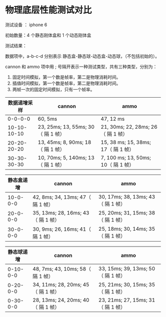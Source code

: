 # 物理底层性能测试对比

测试设备 ： iphone 6

初始数量：4 个静态刚体盒和 1 个动态刚体盒

测试结果：

数据项中，a-b-c-d 分别表示 静态盒-静态球-动态盒-动态球，（不包括初始的）。

cannon 和 ammo 项中用 ; 号隔开表示一种测试类型，共有三种类型，分别为：

1. 固定时间模拟，第一个数是帧率，第二是物理消耗时间。
2. 插值时间模拟，第一个数是帧率，第二是物理消耗时间。
3. 两帧一次的固定时间模拟，只有一个帧率。

| 数据递增采样 | cannon                             | ammo                                |
| ------------ | ---------------------------------- | ----------------------------------- |
| 0-0-0-0      | 60, 5ms                            | 47, 12 ms                           |
| 10-10-10-10  | 23, 25ms; 13, 55ms; 30（ 隔 1 帧） | 21, 30ms; 22, 28ms; 26（ 隔 1 帧）  |
| 20-20-20-20  | 13, 45ms; 8, 90ms; 18（ 隔 1 帧）  | 15, 38 ms; 15, 38ms; 17（ 隔 1 帧） |
| 30-30-30-30  | 10, 70ms; 5, 140ms; 13（ 隔 1 帧） | 7, 100 ms; 13, 50ms; 10（ 隔 1 帧） |

| 静态盒递增 | cannon                             | ammo                               |
| ---------- | ---------------------------------- | ---------------------------------- |
| 10-0-0-0   | 42, 8ms; 34, 13ms; 47（ 隔 1 帧）  | 30, 17ms; 38, 13ms; 43（ 隔 1 帧） |
| 20-0-0-0   | 35, 13ms; 28, 16ms; 43（ 隔 1 帧） | 25, 20ms; 31, 15ms; 38（ 隔 1 帧） |
| 30-0-0-0   | 30, 9ms; 26, 16ms; 41（ 隔 1 帧）  | 25, 18ms; 30, 14ms; 35（ 隔 1 帧） |

| 静态球递增 | cannon                             | ammo                               |
| ---------- | ---------------------------------- | ---------------------------------- |
| 0-10-0-0   | 48, 7ms; 43, 10ms; 58（ 隔 1 帧）  | 33, 15ms; 39, 13ms; 50（ 隔 1 帧） |
| 0-20-0-0   | 34, 11ms; 28, 20ms; 45（ 隔 1 帧） | 25, 21ms; 30, 15ms; 35（ 隔 1 帧） |
| 0-30-0-0   | 28, 13ms; 24, 20ms; 40（ 隔 1 帧） | 23, 21ms; 27, 15ms; 31（ 隔 1 帧） |
